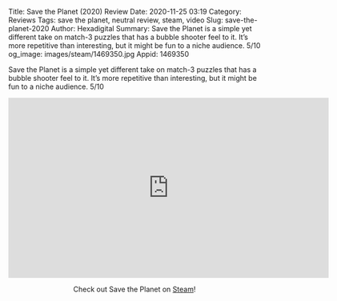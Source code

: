 Title: Save the Planet (2020) Review
Date: 2020-11-25 03:19
Category: Reviews
Tags: save the planet, neutral review, steam, video
Slug: save-the-planet-2020
Author: Hexadigital
Summary: Save the Planet is a simple yet different take on match-3 puzzles that has a bubble shooter feel to it. It’s more repetitive than interesting, but it might be fun to a niche audience. 5/10
og_image: images/steam/1469350.jpg
Appid: 1469350

Save the Planet is a simple yet different take on match-3 puzzles that has a bubble shooter feel to it. It’s more repetitive than interesting, but it might be fun to a niche audience. 5/10

<center><iframe src="https://www.youtube.com/embed/F55RM5Cmong?feature=oembed" allow="accelerometer; autoplay; encrypted-media; gyroscope; picture-in-picture" width="640" height="360" frameborder="0"></iframe>

Check out Save the Planet on [Steam](https://store.steampowered.com/app/1469350/?curator_clanid=34633900)!</center>